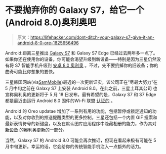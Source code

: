 # 不要抛弃你的 Galaxy S7，给它一个(Android 8.0)奥利奥吧

> 原文：<https://lifehacker.com/dont-ditch-your-galaxy-s7-give-it-an-android-8-0-ore-1825656496>

Android:距离三星推出 [Galaxy S7](https://www.lifehacker.com.au/2017/03/ask-lh-should-i-buy-samsungs-galaxy-s7-or-wait-for-the-s8/) 和 Galaxy S7 Edge 已经过去两年多一点了。如果你还在使用你的设备，你可能会渴望升级到新设备——特别是因为三星仍然没有将 S7 智能手机升级到 [安卓 8.0 奥利奥](https://lifehacker.com/android-oreo-is-rolling-out-to-the-galaxy-note-8-1824242086) 。不过，先不要扔掉你的旧设备；你的曲奇可能比你想象的要快。



三星韩国网站(via[SamMobile](https://www.sammobile.com/news/oreo-for-galaxy-s7-and-galaxy-s7-edge-should-be-out-in-a-couple-of-weeks/))最近的一次更新证实，该公司正在“尽最大努力”在 5 月中旬之前在 Galaxy S7 上安装 Android 8.0。在此之前，三星土耳其公司 也宣称奥利奥的更新将于 5 月 18 日发布。最有希望的是，Galaxy S7 和 S7 Edge 都是最近由运行 Android 8.0 固件的Wi-Fi 联盟 [认证的](https://www.sammobile.com/news/galaxy-s7-oreo-update-inches-closer) 。

Android 的 Oreo updatae 增加了一系列有用的功能，包括暂停或锁定通知的功能，以及对你收到的推送提醒类型的更多控制。三星还包括一个内置 GIF 搜索和最新表情符号的新键盘，以及在默认图库应用程序中隐藏相册的能力，作为其对 [新设备](https://lifehacker.com/how-to-get-the-galaxy-s8-android-8-0-oreo-update-ahead-1821878689) 的奥利奥更新的一部分。

当然，Galaxy S7 的 Android 8.0 可能会再次推迟，但现在看起来极有可能在 5 月中旬更新。幸运的话，它会给你的传统智能手机注入一点额外的活力。